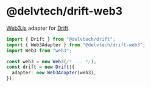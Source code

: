 # @delvtech/drift-web3

[Web3.js](https://web3js.org) adapter for [Drift](https://github.com/delvtech/drift).

```ts
import { Drift } from "@delvtech/drift";
import { Web3Adapter } from "@delvtech/drift-web3";
import Web3 from "web3";

const web3 = new Web3(/* ... */);
const drift = new Drift({
  adapter: new Web3Adapter(web3),
});
```
